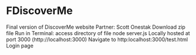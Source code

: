 # FDiscoverMe
Final version of DiscoverMe website
Partner: Scott Onestak
Download zip file
Run in Terminal: access directory of file
                node server.js
Locally hosted at port 3000 (http://localhost:3000)
Navigate to http:localhost:3000/test.html
Login page

